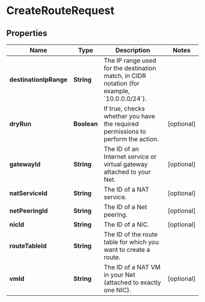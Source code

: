 

# CreateRouteRequest


## Properties

| Name | Type | Description | Notes |
|------------ | ------------- | ------------- | -------------|
|**destinationIpRange** | **String** | The IP range used for the destination match, in CIDR notation (for example, &#x60;10.0.0.0/24&#x60;). |  |
|**dryRun** | **Boolean** | If true, checks whether you have the required permissions to perform the action. |  [optional] |
|**gatewayId** | **String** | The ID of an Internet service or virtual gateway attached to your Net. |  [optional] |
|**natServiceId** | **String** | The ID of a NAT service. |  [optional] |
|**netPeeringId** | **String** | The ID of a Net peering. |  [optional] |
|**nicId** | **String** | The ID of a NIC. |  [optional] |
|**routeTableId** | **String** | The ID of the route table for which you want to create a route. |  |
|**vmId** | **String** | The ID of a NAT VM in your Net (attached to exactly one NIC). |  [optional] |



